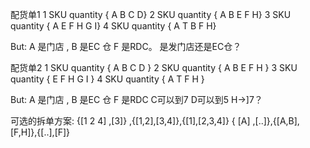 配货单1
1   SKU quantity  { A B C D}
2   SKU quantity  { A B E F H}
3   SKU quantity  { A E F H G I}
4   SKU quantity  { A T B F H}

But: A  是门店 , B 是EC 仓  F 是RDC。 是发门店还是EC仓？


配货单2
1   SKU quantity  { A  B C D }
2   SKU quantity  { A B E F H }
3   SKU quantity  { E F H G I }
4   SKU quantity  { A T F H }

But: A  是门店 , B 是EC 仓  F 是RDC  C可以到7 D可以到5  H->]7？

可选的拆单方案:
{[1 2 4] ,[3]} ,{[1,2],[3,4]},{[1],[2,3,4]}
{  [A]   ,[..]},{[A,B],[F,H]},{[..],[F]}
